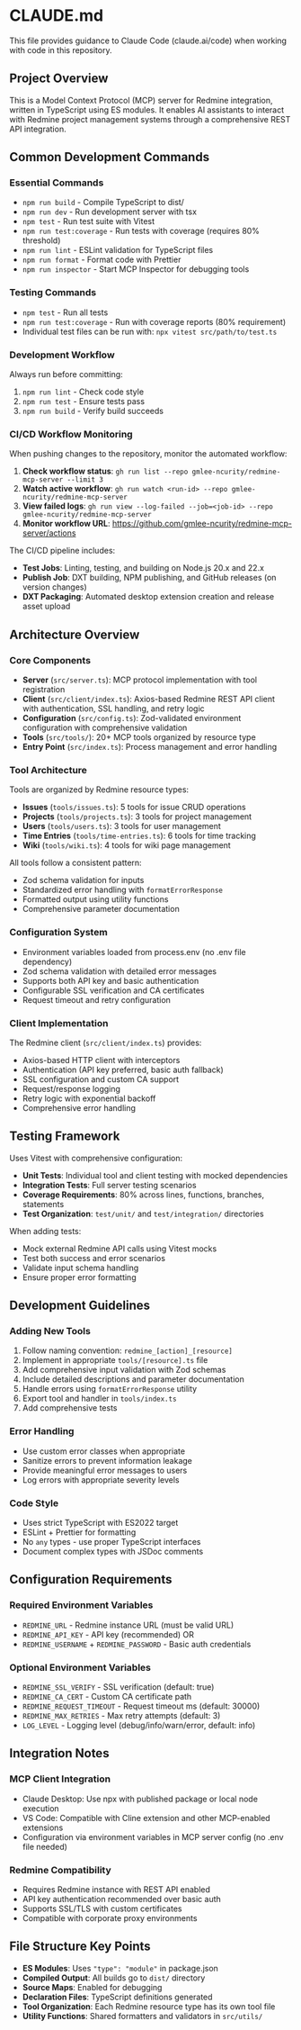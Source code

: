 # CLAUDE.md

This file provides guidance to Claude Code (claude.ai/code) when working with code in this repository.

## Project Overview

This is a Model Context Protocol (MCP) server for Redmine integration, written in TypeScript using ES modules. It enables AI assistants to interact with Redmine project management systems through a comprehensive REST API integration.

## Common Development Commands

### Essential Commands
- `npm run build` - Compile TypeScript to dist/
- `npm run dev` - Run development server with tsx
- `npm test` - Run test suite with Vitest
- `npm run test:coverage` - Run tests with coverage (requires 80% threshold)
- `npm run lint` - ESLint validation for TypeScript files
- `npm run format` - Format code with Prettier
- `npm run inspector` - Start MCP Inspector for debugging tools

### Testing Commands
- `npm test` - Run all tests
- `npm run test:coverage` - Run with coverage reports (80% requirement)
- Individual test files can be run with: `npx vitest src/path/to/test.ts`

### Development Workflow
Always run before committing:
1. `npm run lint` - Check code style
2. `npm run test` - Ensure tests pass
3. `npm run build` - Verify build succeeds

### CI/CD Workflow Monitoring
When pushing changes to the repository, monitor the automated workflow:
1. **Check workflow status**: `gh run list --repo gmlee-ncurity/redmine-mcp-server --limit 3`
2. **Watch active workflow**: `gh run watch <run-id> --repo gmlee-ncurity/redmine-mcp-server`
3. **View failed logs**: `gh run view --log-failed --job=<job-id> --repo gmlee-ncurity/redmine-mcp-server`
4. **Monitor workflow URL**: https://github.com/gmlee-ncurity/redmine-mcp-server/actions

The CI/CD pipeline includes:
- **Test Jobs**: Linting, testing, and building on Node.js 20.x and 22.x
- **Publish Job**: DXT building, NPM publishing, and GitHub releases (on version changes)
- **DXT Packaging**: Automated desktop extension creation and release asset upload

## Architecture Overview

### Core Components
- **Server** (`src/server.ts`): MCP protocol implementation with tool registration
- **Client** (`src/client/index.ts`): Axios-based Redmine REST API client with authentication, SSL handling, and retry logic
- **Configuration** (`src/config.ts`): Zod-validated environment configuration with comprehensive validation
- **Tools** (`src/tools/`): 20+ MCP tools organized by resource type
- **Entry Point** (`src/index.ts`): Process management and error handling

### Tool Architecture
Tools are organized by Redmine resource types:
- **Issues** (`tools/issues.ts`): 5 tools for issue CRUD operations
- **Projects** (`tools/projects.ts`): 3 tools for project management
- **Users** (`tools/users.ts`): 3 tools for user management
- **Time Entries** (`tools/time-entries.ts`): 6 tools for time tracking
- **Wiki** (`tools/wiki.ts`): 4 tools for wiki page management

All tools follow a consistent pattern:
- Zod schema validation for inputs
- Standardized error handling with `formatErrorResponse`
- Formatted output using utility functions
- Comprehensive parameter documentation

### Configuration System
- Environment variables loaded from process.env (no .env file dependency)
- Zod schema validation with detailed error messages
- Supports both API key and basic authentication
- Configurable SSL verification and CA certificates
- Request timeout and retry configuration

### Client Implementation
The Redmine client (`src/client/index.ts`) provides:
- Axios-based HTTP client with interceptors
- Authentication (API key preferred, basic auth fallback)
- SSL configuration and custom CA support
- Request/response logging
- Retry logic with exponential backoff
- Comprehensive error handling

## Testing Framework

Uses Vitest with comprehensive configuration:
- **Unit Tests**: Individual tool and client testing with mocked dependencies
- **Integration Tests**: Full server testing scenarios
- **Coverage Requirements**: 80% across lines, functions, branches, statements
- **Test Organization**: `test/unit/` and `test/integration/` directories

When adding tests:
- Mock external Redmine API calls using Vitest mocks
- Test both success and error scenarios
- Validate input schema handling
- Ensure proper error formatting

## Development Guidelines

### Adding New Tools
1. Follow naming convention: `redmine_[action]_[resource]`
2. Implement in appropriate `tools/[resource].ts` file
3. Add comprehensive input validation with Zod schemas
4. Include detailed descriptions and parameter documentation
5. Handle errors using `formatErrorResponse` utility
6. Export tool and handler in `tools/index.ts`
7. Add comprehensive tests

### Error Handling
- Use custom error classes when appropriate
- Sanitize errors to prevent information leakage
- Provide meaningful error messages to users
- Log errors with appropriate severity levels

### Code Style
- Uses strict TypeScript with ES2022 target
- ESLint + Prettier for formatting
- No `any` types - use proper TypeScript interfaces
- Document complex types with JSDoc comments

## Configuration Requirements

### Required Environment Variables
- `REDMINE_URL` - Redmine instance URL (must be valid URL)
- `REDMINE_API_KEY` - API key (recommended) OR
- `REDMINE_USERNAME` + `REDMINE_PASSWORD` - Basic auth credentials

### Optional Environment Variables
- `REDMINE_SSL_VERIFY` - SSL verification (default: true)
- `REDMINE_CA_CERT` - Custom CA certificate path
- `REDMINE_REQUEST_TIMEOUT` - Request timeout ms (default: 30000)
- `REDMINE_MAX_RETRIES` - Max retry attempts (default: 3)
- `LOG_LEVEL` - Logging level (debug/info/warn/error, default: info)

## Integration Notes

### MCP Client Integration
- Claude Desktop: Use npx with published package or local node execution
- VS Code: Compatible with Cline extension and other MCP-enabled extensions
- Configuration via environment variables in MCP server config (no .env file needed)

### Redmine Compatibility
- Requires Redmine instance with REST API enabled
- API key authentication recommended over basic auth
- Supports SSL/TLS with custom certificates
- Compatible with corporate proxy environments

## File Structure Key Points

- **ES Modules**: Uses `"type": "module"` in package.json
- **Compiled Output**: All builds go to `dist/` directory
- **Source Maps**: Enabled for debugging
- **Declaration Files**: TypeScript definitions generated
- **Tool Organization**: Each Redmine resource type has its own tool file
- **Utility Functions**: Shared formatters and validators in `src/utils/`